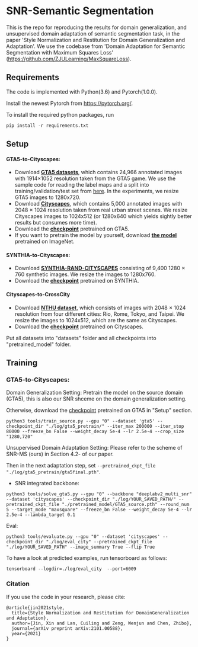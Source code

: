 # SNR-Semantic Segmentation

This is the repo for reproducing the results for domain generalization, and unsupervised domain adaptation of semantic segmentation task, in the paper 'Style Normalization and Restitution for Domain Generalization and Adaptation'. We use the codebase from 'Domain Adaptation for Semantic Segmentation with Maximum Squares Loss' (https://github.com/ZJULearning/MaxSquareLoss).


## Requirements
The code is implemented with Python(3.6) and Pytorch(1.0.0).

Install the newest Pytorch from https://pytorch.org/.

To install the required python packages, run

```python
pip install -r requirements.txt
```

## Setup

#### GTA5-to-Cityscapes:

- Download [**GTA5 datasets**](https://download.visinf.tu-darmstadt.de/data/from_games/), which contains 24,966 annotated images with 1914×1052 resolution taken from the GTA5 game. We use the sample code for reading the label maps and a split into training/validation/test set from [here](https://download.visinf.tu-darmstadt.de/data/from_games/code/read_mapping.zip). In the experiments, we resize GTA5 images to 1280x720.
- Download [**Cityscapes**](https://www.cityscapes-dataset.com/), which contains 5,000 annotated images with 2048 × 1024 resolution taken from real urban street scenes. We resize Cityscapes images to 1024x512 (or 1280x640 which yields sightly better results but consumes more time). 
- Download the **[checkpoint](https://drive.google.com/open?id=1KP37cQo_9NEBczm7pvq_zEmmosdhxvlF)** pretrained on GTA5.
- If you want to pretrain the model by yourself, download [**the model**](http://vllab.ucmerced.edu/ytsai/CVPR18/DeepLab_resnet_pretrained_init-f81d91e8.pth) pretrained on ImageNet.

#### SYNTHIA-to-Cityscapes:

- Download [**SYNTHIA-RAND-CITYSCAPES**](http://synthia-dataset.net/download/808/) consisting of 9,400 1280 × 760 synthetic images. We resize the images to 1280x760.
- Download the [**checkpoint**](https://drive.google.com/open?id=1wLffQRljXK1xoqRY64INvb2lk2ur5fEL) pretrained on SYNTHIA.

#### Cityscapes-to-CrossCity

- Download [**NTHU dataset**](https://yihsinchen.github.io/segmentation_adaptation_dataset/), which consists of images with 2048 × 1024 resolution from four different cities: Rio, Rome, Tokyo, and Taipei. We resize the images to 1024x512, which are the same as Cityscapes.
- Download the **[checkpoint](https://drive.google.com/open?id=1QMpj7sPqsVwYldedZf8A5S2pT-4oENEn)** pretrained on Cityscapes.

Put all datasets into "datasets" folder and all checkpoints into "pretrained_model" folder.


## Training

### GTA5-to-Cityscapes:

Domain Generalization Setting: Pretrain the model on the source domain (GTA5), this is also our SNR shceme on the domain generalization setting. 

Otherwise, download the [checkpoint](https://drive.google.com/open?id=1KP37cQo_9NEBczm7pvq_zEmmosdhxvlF) pretrained on GTA5 in "Setup" section.

```
python3 tools/train_source.py --gpu "0" --dataset 'gta5' --checkpoint_dir "./log/gta5_pretrain/" --iter_max 200000 --iter_stop 80000 --freeze_bn False --weight_decay 5e-4 --lr 2.5e-4 --crop_size "1280,720"
```

Unsupervised Domain Adaptation Setting: Please refer to the scheme of SNR-MS (ours) in Section 4.2- of our paper.

Then in the next adaptation step, set `--pretrained_ckpt_file "./log/gta5_pretrain/gta5final.pth"`.

- SNR integrated backbone:


```
python3 tools/solve_gta5.py --gpu "0" --backbone "deeplabv2_multi_snr" --dataset 'cityscapes' --checkpoint_dir "./log/YOUR_SAVED_PATH/" --pretrained_ckpt_file "./pretrained_model/GTA5_source.pth" --round_num 5 --target_mode "maxsquare" --freeze_bn False --weight_decay 5e-4 --lr 2.5e-4 --lambda_target 0.1
```


Eval:

```
python3 tools/evaluate.py --gpu "0" --dataset 'cityscapes' --checkpoint_dir "./log/eval_city" --pretrained_ckpt_file "./log/YOUR_SAVED_PATH" --image_summary True --flip True
```

To have a look at predicted examples, run tensorboard as follows:

```
tensorboard --logdir=./log/eval_city  --port=6009
```

### Citation

If you use the code in your research, please cite:

```
@article{jin2021style,
  title={Style Normalization and Restitution for DomainGeneralization and Adaptation},
  author={Jin, Xin and Lan, Cuiling and Zeng, Wenjun and Chen, Zhibo},
  journal={arXiv preprint arXiv:2101.00588},
  year={2021}
}
```

